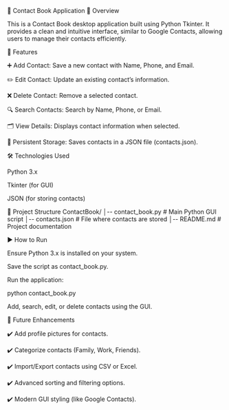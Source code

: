 📇 Contact Book Application
📌 Overview

This is a Contact Book desktop application built using Python Tkinter.
It provides a clean and intuitive interface, similar to Google Contacts, allowing users to manage their contacts efficiently.

🚀 Features

➕ Add Contact: Save a new contact with Name, Phone, and Email.

✏️ Edit Contact: Update an existing contact’s information.

❌ Delete Contact: Remove a selected contact.

🔍 Search Contacts: Search by Name, Phone, or Email.

🗂️ View Details: Displays contact information when selected.

💾 Persistent Storage: Saves contacts in a JSON file (contacts.json).

🛠️ Technologies Used

Python 3.x

Tkinter (for GUI)

JSON (for storing contacts)

📂 Project Structure
ContactBook/
│-- contact_book.py      # Main Python GUI script
│-- contacts.json        # File where contacts are stored
│-- README.md            # Project documentation

▶️ How to Run

Ensure Python 3.x is installed on your system.

Save the script as contact_book.py.

Run the application:

python contact_book.py


Add, search, edit, or delete contacts using the GUI.

🔮 Future Enhancements

✔️ Add profile pictures for contacts.

✔️ Categorize contacts (Family, Work, Friends).

✔️ Import/Export contacts using CSV or Excel.

✔️ Advanced sorting and filtering options.

✔️ Modern GUI styling (like Google Contacts).
